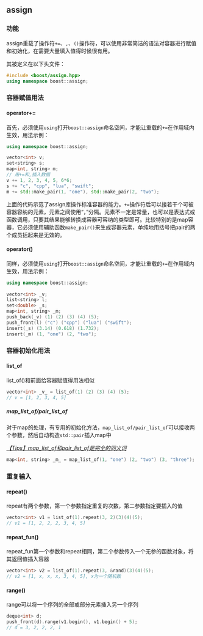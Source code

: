 ## assign

### 功能

assign重载了操作符`+=`、`,`、`()`操作符，可以使用非常简洁的语法对容器进行赋值和初始化，在需要大量填入值得时候很有用。

其被定义在以下头文件：

```c++
#include <boost/assign.hpp>
using namespace boost::assign;
```

### 容器赋值用法

#### operator+=

首先，必须使用`using`打开`boost::assign`命名空间，才能让重载的`+=`在作用域内生效，用法示例：

```c++
using namespace boost::assign;

vector<int> v;
set<string> s;
map<int, string> m;
// 用+=和,插入数据
v += 1, 2, 3, 4, 5, 6*6;
s += "c", "cpp", "lua", "swift";
m += std::make_pair(1, "one"), std::make_pair(2, "two");
```

上面的代码示范了assign库操作标准容器的能力。`+=`操作符后可以接若干个可被容器容纳的元素，元素之间使用“，”分隔。元素不一定是常量，也可以是表达式或函数调用，只要其结果能够转换成容器可容纳的类型即可。比较特别的是map容器，它必须使用辅助函数`make_pair()`来生成容器元素，单纯地用括号把pair的两个成员括起来是无效的。

#### operator()

同样，必须使用`using`打开`boost::assign`命名空间，才能让重载的`+=`在作用域内生效，用法示例：

```c++
using namespace boost::assign;
 
vector<int> _v;
list<string> l;
set<double> _s;
map<int, string> _m;
push_back(_v) (1) (2) (3) (4) (5);
push_front(l) ("c") ("cpp") ("lua") ("swift");
insert(_s) (3.14) (0.618) (1.732);
insert(_m) (1, "one") (2, "two");
```

### 容器初始化用法

#### list_of

list_of()和前面给容器赋值得用法相似

```c++
vector<int> _v_ = list_of(1) (2) (3) (4) (5);
// v = [1, 2, 3, 4, 5]
```

##### map_list_of/pair_list_of

对于map的处理，有专用的初始化方法，`map_list_of/pair_list_of`可以接收两个参数，然后自动构造`std::pair`插入map中

<u>*【Tips】map_list_of和pair_list_of是完全的同义词*</u>

```c++
map<int, string> _m_ = map_list_of(1, "one") (2, "two") (3, "three");
```

### 重复输入

#### repeat()

repeat有两个参数，第一个参数指定重复的次数，第二参数指定要插入的值

```c++
vector<int> v1 = list_of(1).repeat(3, 2)(3)(4)(5);
// v1 = [1, 2, 2, 2, 3, 4, 5]
```

#### repeat_fun()

repeat_fun第一个参数和repeat相同，第二个参数传入一个无参的函数对象，将其返回值插入容器

```c++
vector<int> v2 = list_of(1).repeat(3, &rand)(3)(4)(5);
// v2 = [1, x, x, x, 3, 4, 5], x为一个随机数
```

#### range()

range可以将一个序列的全部或部分元素插入另一个序列

```c++
deque<int> d;
push_front(d).range(v1.begin(), v1.begin() + 5);
// d = 3, 2, 2, 2, 1
```
